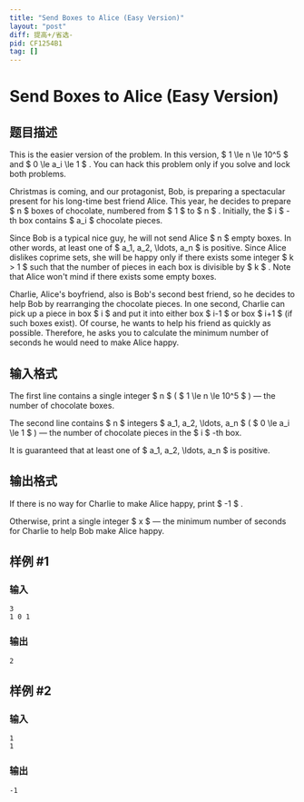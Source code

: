 ```yaml
---
title: "Send Boxes to Alice (Easy Version)"
layout: "post"
diff: 提高+/省选-
pid: CF1254B1
tag: []
---
```


# Send Boxes to Alice (Easy Version)

## 题目描述

This is the easier version of the problem. In this version, $ 1 \le n \le 10^5 $ and $ 0 \le a_i \le 1 $ . You can hack this problem only if you solve and lock both problems.

Christmas is coming, and our protagonist, Bob, is preparing a spectacular present for his long-time best friend Alice. This year, he decides to prepare $ n $ boxes of chocolate, numbered from $ 1 $ to $ n $ . Initially, the $ i $ -th box contains $ a_i $ chocolate pieces.

Since Bob is a typical nice guy, he will not send Alice $ n $ empty boxes. In other words, at least one of $ a_1, a_2, \ldots, a_n $ is positive. Since Alice dislikes coprime sets, she will be happy only if there exists some integer $ k > 1 $ such that the number of pieces in each box is divisible by $ k $ . Note that Alice won't mind if there exists some empty boxes.

Charlie, Alice's boyfriend, also is Bob's second best friend, so he decides to help Bob by rearranging the chocolate pieces. In one second, Charlie can pick up a piece in box $ i $ and put it into either box $ i-1 $ or box $ i+1 $ (if such boxes exist). Of course, he wants to help his friend as quickly as possible. Therefore, he asks you to calculate the minimum number of seconds he would need to make Alice happy.

## 输入格式

The first line contains a single integer $ n $ ( $ 1 \le n \le 10^5 $ ) — the number of chocolate boxes.

The second line contains $ n $ integers $ a_1, a_2, \ldots, a_n $ ( $ 0 \le a_i \le 1 $ ) — the number of chocolate pieces in the $ i $ -th box.

It is guaranteed that at least one of $ a_1, a_2, \ldots, a_n $ is positive.

## 输出格式

If there is no way for Charlie to make Alice happy, print $ -1 $ .

Otherwise, print a single integer $ x $ — the minimum number of seconds for Charlie to help Bob make Alice happy.

## 样例 #1

### 输入

```
3
1 0 1

```

### 输出

```
2

```

## 样例 #2

### 输入

```
1
1

```

### 输出

```
-1

```

